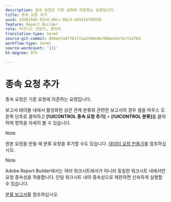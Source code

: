 ```yaml
---
description: 종속 요청은 기존 요청에 의존하는 요청입니다.
title: 종속 요청 추가
uuid: 243619db-81b4-40cc-88c4-e93a14f6993b
feature: Report Builder
role: 비즈니스 전문가, 관리자
translation-type: tm+mt
source-git-commit: 894ee7a8f761f7aa2590e06708be82e7ecfa3f6d
workflow-type: tm+mt
source-wordcount: '111'
ht-degree: 97%

---
```



# 종속 요청 추가

종속 요청은 기존 요청에 의존하는 요청입니다.

보고서 테이블 내에서 활성화된 상관 관계 분류와 관련한 보고서의 경우 셀을 마우스 오른쪽 단추로 클릭하고 **[!UICONTROL 종속 요청 추가]** > **[!UICONTROL 분류]**&#x200B;를 클릭하여 항목을 자세히 볼 수 있습니다.

>[!NOTE]
>
>원본 요청을 만들 때 분류 요청을 추가할 수도 있습니다. [데이터 요청 만들기](/help/analyze/report-builder/data-requests/t-create-a-data-request.md)를 참조하십시오.

>[!NOTE]
>
>Adobe Report Builder에서는 여러 워크시트에서가 아니라 동일한 워크시트 내에서만 요청 종속성을 적용합니다. 단일 워크시트 내의 종속성으로 제한하면 신속하게 실행할 수 있습니다.

[분류 보고서](/help/analyze/reports-analytics/reports-customize/breakdowns.md)를 참조하십시오.
